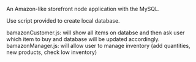 An Amazon-like storefront node application with the MySQL.

Use script provided to create local database.

bamazonCustomer.js: will show all items on databse and then ask user which item to buy and database will be updated accordingly. 
bamazonManager.js: will allow user to manage inventory (add quantities, new products, check low inventory)




